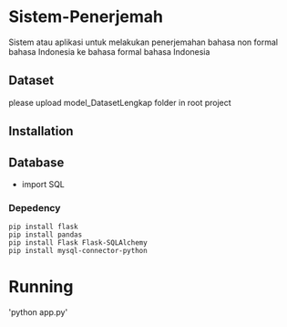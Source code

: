 # Sistem-Penerjemah
Sistem atau aplikasi untuk melakukan penerjemahan bahasa non formal bahasa Indonesia ke bahasa formal bahasa Indonesia

## Dataset
please upload model_DatasetLengkap folder in root project

## Installation
## Database
- import SQL
### Depedency

```
pip install flask
pip install pandas
pip install Flask Flask-SQLAlchemy
pip install mysql-connector-python
```


# Running 
'python app.py'



